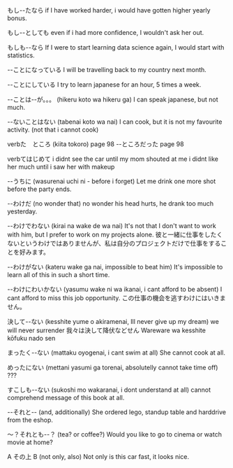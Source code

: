 もし--たなら
if I have worked harder, i would have gotten higher yearly bonus.

もし--としても
even if i had more confidence, I wouldn't ask her out.

もしも--なら
If I were to start learning data science again, I would start with statistics.


--ことになっている
I will be travelling back to my country next month.

--ことにしている
I try to learn japanese for an hour, 5 times a week.

--ことは--が。。。   (hikeru koto wa hikeru ga)
I can speak japanese, but not much.

--ないことはない      (tabenai koto wa nai)
I can cook, but it is not my favourite activity.  (not that i cannot cook)


verbた　ところ    (kiita tokoro)   page 98
--ところだった  page 98

verbてはじめて
i didnt see the car until my mom shouted at me
i didnt like her much until i saw her with makeup

--うちに   (wasurenai uchi ni - before i forget)
Let me drink one more shot before the party ends.


--わけだ  (no wonder that)
no wonder his head hurts, he drank too much yesterday.

--わけでわない   (kirai na wake de wa nai)
It's not that I don't want to work with him, but I prefer to work on my projects alone.
彼と一緒に仕事をしたくないというわけではありませんが、私は自分のプロジェクトだけで仕事をすることを好みます。

--わけがない  (kateru wake ga nai, impossible to beat him)
It's impossible to learn all of this in such a short time.

--わけにわいかない  (yasumu wake ni wa ikanai, i cant afford to be absent)
I cant afford to miss this job opportunity.
この仕事の機会を逃すわけにはいきません。


決して--ない   (kesshite yume o akiramenai, Ill never give up my dream)
we will never surrender
我々は決して降伏などせん
Wareware wa kesshite kōfuku nado sen

まったく--ない    (mattaku oyogenai, i cant swim at all)
She cannot cook at all.

めったにない   (mettani yasumi ga torenai, absolutelly cannot take time off)
???

すこしも--ない   (sukoshi mo wakaranai, i dont understand at all)
cannot comprehend message of this book at all.



--それと--    (and, additionally)
She ordered lego, standup table and harddrive from the eshop.

～？それとも--？  (tea? or coffee?)
Would you like to go to cinema or watch movie at home?

A その上 B   (not only, also)
Not only is this car fast, it looks nice.
